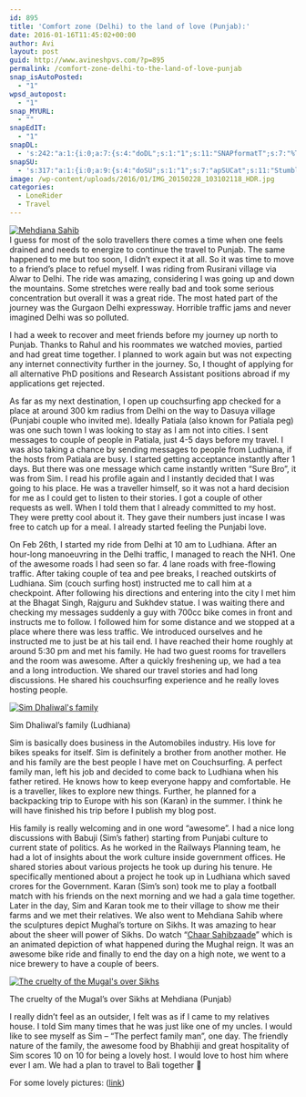 ```yaml
---
id: 895
title: 'Comfort zone (Delhi) to the land of love (Punjab):'
date: 2016-01-16T11:45:02+00:00
author: Avi
layout: post
guid: http://www.avineshpvs.com/?p=895
permalink: /comfort-zone-delhi-to-the-land-of-love-punjab
snap_isAutoPosted:
  - "1"
wpsd_autopost:
  - "1"
snap_MYURL:
  - ""
snapEdIT:
  - "1"
snapDL:
  - 's:242:"a:1:{i:0;a:7:{s:4:"doDL";s:1:"1";s:11:"SNAPformatT";s:7:"%TITLE%";s:10:"SNAPformat";s:9:"%EXCERPT%";s:11:"isPrePosted";s:1:"1";s:8:"isPosted";s:1:"1";s:4:"pgID";s:32:"8d2a34b6ea06560aacd0ae742a2b81e1";s:5:"pDate";s:19:"2016-01-16 11:45:08";}}";'
snapSU:
  - 's:317:"a:1:{i:0;a:9:{s:4:"doSU";s:1:"1";s:7:"apSUCat";s:11:"StumbleUpon";s:4:"nsfw";s:1:"0";s:10:"SNAPformat";s:19:"%TITLE% - %EXCERPT%";s:11:"isPrePosted";s:1:"1";s:8:"isPosted";s:1:"1";s:4:"pgID";s:6:"8W1jEX";s:7:"postURL";s:50:"http://www.stumbleupon.com/content/8W1jEX/comments";s:5:"pDate";s:19:"2016-01-16 11:45:15";}}";'
image: /wp-content/uploads/2016/01/IMG_20150228_103102118_HDR.jpg
categories:
  - LoneRider
  - Travel
---
```

<a href="https://i1.wp.com/www.avineshpvs.com/wp-content/uploads/2016/01/IMG_20150227_140915533.jpg" data-rel="lightbox-0" data-imagelightbox="0" title=""><img src="https://i1.wp.com/www.avineshpvs.com/wp-content/uploads/2016/01/IMG_20150227_140915533.jpg?resize=600%2C341" alt="Mehdiana Sahib" class="size-medium wp-image-1005" srcset="https://i1.wp.com/www.avineshpvs.com/wp-content/uploads/2016/01/IMG_20150227_140915533.jpg?resize=600%2C341 600w, https://i1.wp.com/www.avineshpvs.com/wp-content/uploads/2016/01/IMG_20150227_140915533.jpg?resize=1024%2C583 1024w, https://i1.wp.com/www.avineshpvs.com/wp-content/uploads/2016/01/IMG_20150227_140915533.jpg?w=2000 2000w, https://i1.wp.com/www.avineshpvs.com/wp-content/uploads/2016/01/IMG_20150227_140915533.jpg?w=3000 3000w" sizes="(max-width: 600px) 100vw, 600px" data-recalc-dims="1" /></a>  
I guess for most of the solo travellers there comes a time when one feels drained and needs to energize to continue the travel to Punjab. The same happened to me but too soon, I didn’t expect it at all. So it was time to move to a friend&#8217;s place to refuel myself. I was riding from Rusirani village via Alwar to Delhi. The ride was amazing, considering I was going up and down the mountains. Some stretches were really bad and took some serious concentration but overall it was a great ride. The most hated part of the journey was the Gurgaon Delhi expressway. Horrible traffic jams and never imagined Delhi was so polluted.  
<!--more-->

I had a week to recover and meet friends before my journey up north to Punjab. Thanks to Rahul and his roommates we watched movies, partied and had great time together. I planned to work again but was not expecting any internet connectivity further in the journey. So, I thought of applying for all alternative PhD positions and Research Assistant positions abroad if my applications get rejected.

As far as my next destination, I open up couchsurfing app checked for a place at around 300 km radius from Delhi on the way to Dasuya village (Punjabi couple who invited me). Ideally Patiala (also known for Patiala peg) was one such town I was looking to stay as I am not into cities. I sent messages to couple of people in Patiala, just 4-5 days before my travel. I was also taking a chance by sending messages to people from Ludhiana, if the hosts from Patiala are busy. I started getting acceptance instantly after 1 days. But there was one message which came instantly written “Sure Bro”, it was from Sim. I read his profile again and I instantly decided that I was going to his place. He was a traveller himself, so it was not a hard decision for me as I could get to listen to their stories. I got a couple of other requests as well. When I told them that I already committed to my host. They were pretty cool about it. They gave their numbers just incase I was free to catch up for a meal. I already started feeling the Punjabi love. 

On Feb 26th, I started my ride from Delhi at 10 am to Ludhiana. After an hour-long manoeuvring in the Delhi traffic, I managed to reach the NH1. One of the awesome roads I had seen so far. 4 lane roads with free-flowing traffic. After taking couple of tea and pee breaks, I reached outskirts of Ludhiana. Sim (couch surfing host) instructed me to call him at a checkpoint. After following his directions and entering into the city I met him at the Bhagat Singh, Rajguru and Sukhdev statue. I was waiting there and checking my messages suddenly a guy with 700cc bike comes in front and instructs me to follow. I followed him for some distance and we stopped at a place where there was less traffic. We introduced ourselves and he instructed me to just be at his tail end. I have reached their home roughly at around 5:30 pm and met his family. He had two guest rooms for travellers and the room was awesome. After a quickly freshening up, we had a tea and a long introduction. We shared our travel stories and had long discussions. He shared his couchsurfing experience and he really loves hosting people. 

<div id="attachment_1004" style="width: 610px" class="wp-caption aligncenter">
  <a href="https://i2.wp.com/www.avineshpvs.com/wp-content/uploads/2016/01/IMG_20150228_103102118_HDR.jpg" data-rel="lightbox-1" data-imagelightbox="1" title=""><img src="https://i2.wp.com/www.avineshpvs.com/wp-content/uploads/2016/01/IMG_20150228_103102118_HDR.jpg?resize=600%2C341" alt="Sim Dhaliwal&#039;s family" class="size-medium wp-image-1004" srcset="https://i2.wp.com/www.avineshpvs.com/wp-content/uploads/2016/01/IMG_20150228_103102118_HDR.jpg?resize=600%2C341 600w, https://i2.wp.com/www.avineshpvs.com/wp-content/uploads/2016/01/IMG_20150228_103102118_HDR.jpg?resize=1024%2C582 1024w" sizes="(max-width: 600px) 100vw, 600px" data-recalc-dims="1" /></a>
  
  <p class="wp-caption-text">
    Sim Dhaliwal&#8217;s family (Ludhiana)
  </p>
</div>

Sim is basically does business in the Automobiles industry. His love for bikes speaks for itself. Sim is definitely a brother from another mother. He and his family are the best people I have met on Couchsurfing. A perfect family man, left his job and decided to come back to Ludhiana when his father retired. He knows how to keep everyone happy and comfortable. He is a traveller, likes to explore new things. Further, he planned for a backpacking trip to Europe with his son (Karan) in the summer. I think he will have finished his trip before I publish my blog post. 

His family is really welcoming and in one word “awesome”. I had a nice long discussions with Babuji (Sim’s father) starting from Punjabi culture to current state of politics. As he worked in the Railways Planning team, he had a lot of insights about the work culture inside government offices. He shared stories about various projects he took up during his tenure. He specifically mentioned about a project he took up in Ludhiana which saved crores for the Government. Karan (Sim’s son) took me to play a football match with his friends on the next morning and we had a gala time together. Later in the day, Sim and Karan took me to their village to show me their farms and we met their relatives. We also went to Mehdiana Sahib where the sculptures depict Mughal’s torture on Sikhs. It was amazing to hear about the sheer will power of Sikhs. Do watch &#8220;[Chaar Sahibzaade](http://www.imdb.com/title/tt4168188/)&#8221; which is an animated depiction of what happened during the Mughal reign. It was an awesome bike ride and finally to end the day on a high note, we went to a nice brewery to have a couple of beers. 

<div id="attachment_1007" style="width: 610px" class="wp-caption aligncenter">
  <a href="https://i1.wp.com/www.avineshpvs.com/wp-content/uploads/2016/01/IMG_20150227_134640425.jpg" data-rel="lightbox-2" data-imagelightbox="2" title=""><img src="https://i1.wp.com/www.avineshpvs.com/wp-content/uploads/2016/01/IMG_20150227_134640425.jpg?resize=600%2C341" alt="The cruelty of the Mugal&#039;s over Sikhs" class="size-medium wp-image-1007" srcset="https://i1.wp.com/www.avineshpvs.com/wp-content/uploads/2016/01/IMG_20150227_134640425.jpg?resize=600%2C341 600w, https://i1.wp.com/www.avineshpvs.com/wp-content/uploads/2016/01/IMG_20150227_134640425.jpg?resize=1024%2C583 1024w, https://i1.wp.com/www.avineshpvs.com/wp-content/uploads/2016/01/IMG_20150227_134640425.jpg?w=2000 2000w, https://i1.wp.com/www.avineshpvs.com/wp-content/uploads/2016/01/IMG_20150227_134640425.jpg?w=3000 3000w" sizes="(max-width: 600px) 100vw, 600px" data-recalc-dims="1" /></a>
  
  <p class="wp-caption-text">
    The cruelty of the Mugal&#8217;s over Sikhs at Mehdiana (Punjab)
  </p>
</div>

I really didn’t feel as an outsider, I felt was as if I came to my relatives house. I told Sim many times that he was just like one of my uncles. I would like to see myself as Sim &#8211; “The perfect family man&#8221;, one day. The friendly nature of the family, the awesome food by Bhabhiji and great hospitality of Sim scores 10 on 10 for being a lovely host. I would love to host him where ever I am. We had a plan to travel to Bali together 🙂

For some lovely pictures: ([link](https://picasaweb.google.com/116205245131037308347/Punjab#))